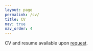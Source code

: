 ```yaml
---
layout: page
permalink: /cv/
title: CV
nav: true
nav_order: 4
---
```


CV and resume available upon [request](mailto:erika.hunhoff@colorado.edu).
